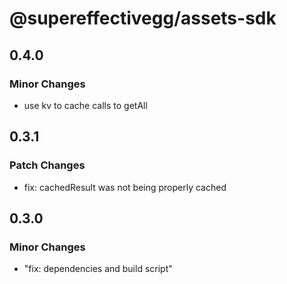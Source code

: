 # @supereffectivegg/assets-sdk

## 0.4.0

### Minor Changes

- use kv to cache calls to getAll

## 0.3.1

### Patch Changes

- fix: cachedResult was not being properly cached

## 0.3.0

### Minor Changes

- "fix: dependencies and build script"
